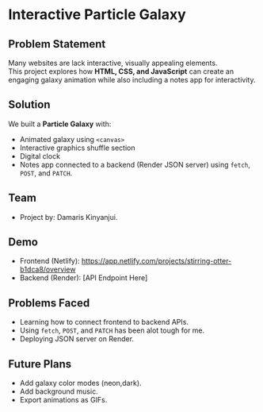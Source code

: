 # Interactive Particle Galaxy

## Problem Statement
Many websites are lack interactive, visually appealing elements.  
This project explores how **HTML, CSS, and JavaScript** can create an engaging galaxy animation while also including a notes app for interactivity.

## Solution
We built a **Particle Galaxy** with:
- Animated galaxy using `<canvas>`  
- Interactive graphics shuffle section  
- Digital clock  
- Notes app connected to a backend (Render JSON server) using `fetch`, `POST`, and `PATCH`.  

## Team
- Project by: Damaris Kinyanjui.

## Demo
- Frontend (Netlify): https://app.netlify.com/projects/stirring-otter-b1dca8/overview  
- Backend (Render): [API Endpoint Here]

## Problems Faced
- Learning how to connect frontend to backend APIs.  
- Using `fetch`, `POST`, and `PATCH` has been alot tough for me.
- Deploying JSON server on Render.

## Future Plans
- Add galaxy color modes (neon,dark).  
- Add background music.  
- Export animations as GIFs.  